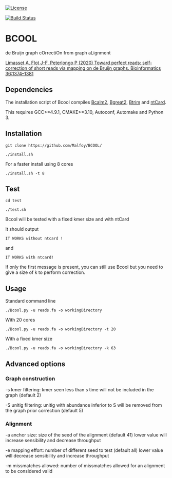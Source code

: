 
[![License](http://img.shields.io/:license-affero-blue.svg)](http://www.gnu.org/licenses/agpl-3.0.en.html)

[![Build Status](https://travis-ci.org/Malfoy/BWISE.svg?branch=master)](https://travis-ci.org/Malfoy/BCOOL)


# BCOOL
de Bruijn graph cOrrectiOn from graph aLignment

[Limasset A, Flot J-F, Peterlongo P (2020) Toward perfect reads: self-correction of short reads via mapping on de Bruijn graphs. Bioinformatics 36:1374–1381](https://doi.org/10.1093/bioinformatics/btz102) 


## Dependencies
The installation script of Bcool compiles [Bcalm2](https://github.com/GATB/bcalm), [Bgreat2](https://github.com/Malfoy/BGREAT2), [Btrim](https://github.com/Malfoy/BTRIM) and [ntCard](https://github.com/bcgsc/ntCard).

This requires GCC>=4.9.1, CMAKE>=3.10, Autoconf, Automake and Python 3.

## Installation

`git clone https://github.com/Malfoy/BCOOL/`

`./install.sh`

For a faster install using 8 cores

`./install.sh -t 8`

## Test

`cd test`

`./test.sh`

Bcool will be tested with a fixed kmer size and with ntCard

It should output

`IT WORKS without ntcard !`

and

`IT WORKS with ntcard!`

If only the first message is present, you can still use Bcool but you need to give a size of k to perform correction.



## Usage

Standard command line

`./Bcool.py -u reads.fa -o workingDirectory`

With 20 cores

`./Bcool.py -u reads.fa -o workingDirectory -t 20`

With a fixed kmer size

`./Bcool.py -u reads.fa -o workingDirectory -k 63`


## Advanced options

### Graph construction
-s kmer filtering: kmer seen less than s time will not be included in the graph (default 2)

-S unitig filtering: unitig with abundance inferior to S will be removed from the graph prior correction (default 5)

### Alignment
-a anchor size: size of the seed of the alignment (default 41) lower value will increase sensibility and decrease throughput

-e mapping effort: number of different seed to test (default all) lower value will decrease sensibility and increase throughput

-m missmatches allowed: number of missmatches allowed for an alignment to be considered valid






